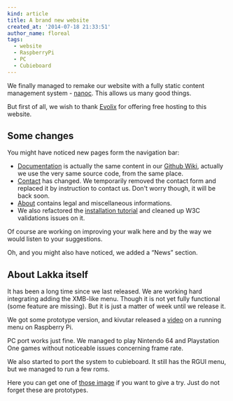 ```yaml
---
kind: article
title: A brand new website
created_at: '2014-07-18 21:33:51'
author_name: floreal
tags:
  - website
  - RaspberryPi
  - PC
  - Cubieboard
---
```


We finally managed to remake our website with a fully static content management
system - [nanoc](http://nanoc.ws). This allows us many good things.

But first of all, we wish to thank [Evolix](http://www.evolix.com) for offering
free hosting to this website.

## Some changes

You might have noticed new pages form the navigation bar:

* [Documentation](/doc/Home) is actually the same content in our
[Github Wiki](https://github.com/lakkatv/Lakka/wiki), actually we use the very
same source code, from the same place.
* [Contact](/contact) has changed. We temporarily removed the contact form and
replaced it by instruction to contact us. Don't worry though, it will be back
soon.
* [About](/about) contains legal and miscellaneous informations.
* We also refactored the [installation tutorial](/get) and cleaned up W3C validations
issues on it.

Of course are working on improving your walk here and by the way we would
listen to your suggestions.

Oh, and you might also have noticed, we added a “News” section.

## About Lakka itself

It has been a long time since we last released. We are working hard integrating adding
the XMB-like menu. Though it is not yet fully functional (some feature are missing).
But it is just a matter of week until we release it.

We got some prototype version, and kivutar released a
[video](https://www.youtube.com/watch?v=bnJQa1J_v5s) on a running menu on Raspberry Pi.

PC port works just fine. We managed to play Nintendo 64 and Playstation One games
without noticeable issues concerning frame rate.

We also started to port the system to cubieboard. It still has the RGUI menu, but we
managed to run a few roms.

Here you can get one of [those image](http://sources.lakka.tv/nightly/) if you want to
give a try. Just do not forget these are prototypes.
